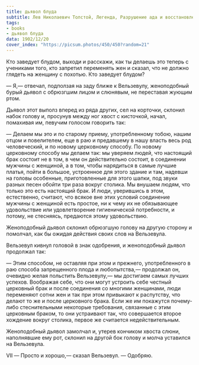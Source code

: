 ```yaml
---
title: дьявол блуда
subtitle: Лев Николаевич Толстой, Легенда, Разрушение ада и восстановление его
tags:
- books
- дьявол блуда
data: 1902/12/20
cover_index: "https://picsum.photos/450/450?random=21"
---
```




Кто заведует блудом, выходи и расскажи, как ты делаешь это теперь с учениками того, кто запретил переменять жен и сказал, что не должно глядеть на женщину с похотью. Кто заведует блудом?

— Я,— отвечал, подползая на заду ближе к Вельзевулу, женоподобный бурый дьявол с обрюзгшим лицом и слюнявым, не переставая жующим ртом.

Дьявол этот выполз вперед из ряда других, сел на корточки, склонил набок голову и, просунув между ног хвост с кисточкой, начал, помахивая им, певучим голосом говорить так:

— Делаем мы это и по старому приему, употребленному тобою, нашим отцом и повелителем, еще в раю и предавшему в нашу власть весь род человеческий, и по новому церковному способу. По новому церковному способу мы делаем так: мы уверяем людей, что настоящий брак состоит не в том, в чем он действительно состоит, в соединении мужчины с женщиной, а в том, чтобы нарядиться в самые лучшие платья, пойти в большое, устроенное для этого здание и там, надевши на головы особенные, приготовленные для этого шапки, под звуки разных песен обойти три раза вокруг столика. Мы внушаем людям, что только это есть настоящий брак. И люди, уверившись в этом, естественно, считают, что всякое вне этих условий соединение мужчины с женщиной есть простое, ни к чему их не обязывающее удовольствие или удовлетворение гигиенической потребности, и потому, не стесняясь, предаются этому удовольствию.

Женоподобный дьявол склонил обрюзгшую голову на другую сторону и помолчал, как бы ожидая действия своих слов на Вельзевула.

Вельзевул кивнул головой в знак одобрения, и женоподобный дьявол продолжал так:

— Этим способом, не оставляя при этом и прежнего, употребленного в раю способа запрещенного плода и любопытства,— продолжал он, очевидно желая польстить Вельзевулу,— мы достигаем самых лучших успехов. Воображая себе, что они могут устроить себе честный церковный брак и после соединения со многими женщинами, люди переменяют сотни жен и так при этом привыкают к распутству, что делают то же и после церковного брака. Если же им покажутся почему-либо стеснительными некоторые требования, связанные с этим церковным браком, то они устраивают так, что совершается второе хождение вокруг столика, первое же считается недействительным.

Женоподобный дьявол замолчал и, утерев кончиком хвоста слюни, наполнявшие ему рот, склонил на другой бок голову и молча уставился на Вельзевула.

VII
— Просто и хорошо,— сказал Вельзевул. — Одобряю. 
